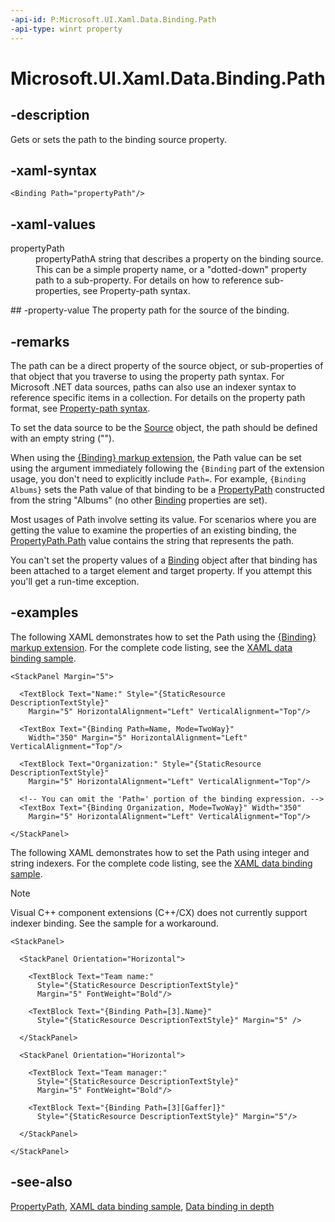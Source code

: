 ```yaml
---
-api-id: P:Microsoft.UI.Xaml.Data.Binding.Path
-api-type: winrt property
---
```


<!-- Property syntax
public Windows.UI.Xaml.PropertyPath Path { get;  set; }
-->

# Microsoft.UI.Xaml.Data.Binding.Path

## -description
Gets or sets the path to the binding source property.

## -xaml-syntax
```xaml
<Binding Path="propertyPath"/>
```


## -xaml-values
<dl><dt>propertyPath</dt><dd>propertyPathA string that describes a property on the binding source. This can be a simple property name, or a "dotted-down" property path to a sub-property. For details on how to reference sub-properties, see Property-path syntax.</dd>
</dl>
## -property-value
The property path for the source of the binding.

## -remarks
The path can be a direct property of the source object, or sub-properties of that object that you traverse to using the property path syntax. For Microsoft .NET data sources, paths can also use an indexer syntax to reference specific items in a collection. For details on the property path format, see [Property-path syntax](/windows/uwp/xaml-platform/property-path-syntax).

To set the data source to be the [Source](binding_source.md) object, the path should be defined with an empty string ("").

When using the [{Binding} markup extension](/windows/uwp/xaml-platform/binding-markup-extension), the Path value can be set using the argument immediately following the `{Binding` part of the extension usage, you don't need to explicitly include `Path=`. For example, `{Binding Albums}` sets the Path value of that binding to be a [PropertyPath](../microsoft.ui.xaml/propertypath.md) constructed from the string "Albums" (no other [Binding](binding.md) properties are set).

Most usages of Path involve setting its value. For scenarios where you are getting the value to examine the properties of an existing binding, the [PropertyPath.Path](../microsoft.ui.xaml/propertypath_path.md) value contains the string that represents the path.

You can't set the property values of a [Binding](binding.md) object after that binding has been attached to a target element and target property. If you attempt this you'll get a run-time exception.

## -examples
The following XAML demonstrates how to set the Path using the [{Binding} markup extension](/windows/uwp/xaml-platform/binding-markup-extension). For the complete code listing, see the [XAML data binding sample](https://github.com/Microsoft/Windows-universal-samples/tree/master/Samples/XamlBind).

```xaml
<StackPanel Margin="5">

  <TextBlock Text="Name:" Style="{StaticResource DescriptionTextStyle}" 
    Margin="5" HorizontalAlignment="Left" VerticalAlignment="Top"/>

  <TextBox Text="{Binding Path=Name, Mode=TwoWay}" 
    Width="350" Margin="5" HorizontalAlignment="Left" VerticalAlignment="Top"/>

  <TextBlock Text="Organization:" Style="{StaticResource DescriptionTextStyle}" 
    Margin="5" HorizontalAlignment="Left" VerticalAlignment="Top"/>

  <!-- You can omit the 'Path=' portion of the binding expression. -->
  <TextBox Text="{Binding Organization, Mode=TwoWay}" Width="350" 
    Margin="5" HorizontalAlignment="Left" VerticalAlignment="Top"/>

</StackPanel>

```

The following XAML demonstrates how to set the Path using integer and string indexers. For the complete code listing, see the [XAML data binding sample](https://github.com/Microsoft/Windows-universal-samples/tree/master/Samples/XamlBind).

> [!NOTE]
> Visual C++ component extensions (C++/CX) does not currently support indexer binding. See the sample for a workaround.

```xaml
<StackPanel>

  <StackPanel Orientation="Horizontal">

    <TextBlock Text="Team name:" 
      Style="{StaticResource DescriptionTextStyle}" 
      Margin="5" FontWeight="Bold"/>

    <TextBlock Text="{Binding Path=[3].Name}" 
      Style="{StaticResource DescriptionTextStyle}" Margin="5" />

  </StackPanel>

  <StackPanel Orientation="Horizontal">

    <TextBlock Text="Team manager:" 
      Style="{StaticResource DescriptionTextStyle}" 
      Margin="5" FontWeight="Bold"/>

    <TextBlock Text="{Binding Path=[3][Gaffer]}" 
      Style="{StaticResource DescriptionTextStyle}" Margin="5"/>

  </StackPanel>

</StackPanel>
```



## -see-also
[PropertyPath](../microsoft.ui.xaml/propertypath.md), [XAML data binding sample](https://github.com/Microsoft/Windows-universal-samples/tree/master/Samples/XamlBind), [Data binding in depth](/windows/uwp/data-binding/data-binding-in-depth)
